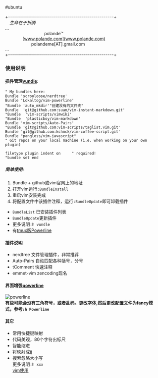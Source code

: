 #ubuntu  

+-----------------------------------------------------+    
&emsp;*生命在于折腾*  
...   
&emsp;&emsp;&emsp;&emsp;&emsp;&emsp;&emsp;&emsp;&emsp;polande™  
&emsp;&emsp;&emsp;&emsp;[www.polande.com](www.polande.com)  
&emsp;&emsp;&emsp;&emsp;&emsp;&emsp;polandeme[AT].gmail.com  
...  
+-----------------------------------------------------+
### 使用说明  
#### 插件管理[vundle](https://github.com/gmarik/Vundle.vim):  

    " My bundles here:
    Bundle 'scrooloose/nerdtree'
    Bundle 'Lokaltog/vim-powerline'
    "Bundle 'auto_mkdir'"创建没有的文件夹"
    Bundle  'git@github.com:suan/vim-instant-markdown.git'
    "Bundle  'vim-scripts/vimwiki' 
    "Bundle  'plasticboy/vim-markdown'
    Bundle 'vim-scripts/Auto-Pairs'
    "Bundle 'git@github.com:vim-scripts/taglist.vim.git'
    Bundle 'git@github.com:kchmck/vim-coffee-script.git'
    Bundle "pangloss/vim-javascript"
    " Git repos on your local machine (i.e. when working on your own plugin)

    filetype plugin indent on     " required!
    "bundle set end

##### 简单使用:  
1. Bundle + github或vim官网上的地址  
2. 打开vim运行`:BundleInstall`  
3. 重启vim安装完成  
4. 将配置文件中该插件注释，运行`:BundleUpdate`即可卸载插件  

- `BundleList` 已安装插件列表   
- `BundleUpdate`更新插件  
- 更多说明`:h vundle`  
- 有[tmux版Powerline](https://github.com/erikw/tmux-powerline)  

#### 插件说明  
- nerdtree 文件管理插件，非常推荐  
- Auto-Pairs 自动匹配各种括号，分号  
- tComment 快速注释   
- emmet-vim zencoding现名  
#### 界面增强[powerline](https://github.com/Lokaltog/vim-powerline)  
![powerline](https://github-camo.global.ssl.fastly.net/63f9947cac196ec7e6e3d790fd3cd1e1463a7b9b/687474703a2f2f692e696d6775722e636f6d2f4d737549422e706e67)  
**有些可能会没有三角符号，或者乱码。更改[字体](),然后更改配置文件为fancy模式，参考`:h Powerline`**  
#### 其它  

- 常用快捷键映射  
- 代码美观，80个字符出标尺  
- 智能缩进  
- 将<Esc>映射成jj  
- 搜索忽略大小写  
更多说明`:h xxx`  
[vim使用](###)  
